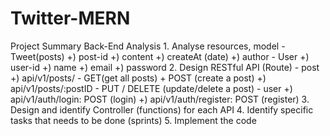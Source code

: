 # Twitter-MERN
Project Summary
    Back-End Analysis
    1. Analyse resources, model
        - Tweet(posts)
            +) post-id
            +) content
            +) createAt (date)
            +) author
        - User
            +) user-id
            +) name
            +) email
            +) password
    2. Design RESTful API (Route)
        - post
            +) api/v1/posts/ - GET(get all posts) + POST (create a post)
            +) api/v1/posts/:postID - PUT / DELETE (update/delete a post)
        - user
            +) api/v1/auth/login: POST (login)
            +) api/v1/auth/register: POST (register)
    3. Design and identify Controller (functions) for each API
    4. Identify specific tasks that needs to be done (sprints)
    5. Implement the code